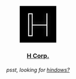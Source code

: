 <div align="center">
  <img src="https://raw.githubusercontent.com/hcorporation/.github/main/assets/h.png" width="100px" />
</div>
<div align="center">
  <h3>
    <a href="https://www.reddit.com/u/h_corp">H Corp.</a>
  </h3>
  <h6>
    <span>
      psst, looking for <a href="https://github.com/hindowsos/">hindows?</a>
    </span>
  </h6>
</div>
